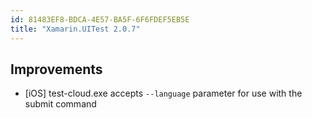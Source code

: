 ```yaml
---
id: 81483EF8-BDCA-4E57-BA5F-6F6FDEF5EB5E
title: "Xamarin.UITest 2.0.7"
---
```


## Improvements

* [iOS] test-cloud.exe accepts `--language` parameter for use with the submit command
